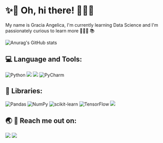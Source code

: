 # ✨🔭 Oh, hi there! 🙋🏻‍♀️

My name is Gracia Angelica, I'm currently learning Data Science and I'm passionately curious to learn more 👩🏻‍🔬 📚

![Anurag's GitHub stats](https://github-readme-stats.vercel.app/api?username=graciangelica&show_icons=true)


## 💻  Language and Tools:

![Python](https://img.shields.io/badge/python-%2314354C.svg?style=for-the-badge&logo=python&logoColor=white)
<img src='https://img.shields.io/badge/Jupyter-F37626.svg?&style=for-the-badge&logo=Jupyter&logoColor=white'>
<img src='https://img.shields.io/badge/Colab-F9AB00?style=for-the-badge&logo=googlecolab&color=525252'>
![PyCharm](https://img.shields.io/badge/pycharm-143?style=for-the-badge&logo=pycharm&logoColor=black&color=black&labelColor=green)


## 📂  Libraries:

![Pandas](https://img.shields.io/badge/pandas-%23150458.svg?style=for-the-badge&logo=pandas&logoColor=white)
![NumPy](https://img.shields.io/badge/numpy-%23013243.svg?style=for-the-badge&logo=numpy&logoColor=white)
![scikit-learn](https://img.shields.io/badge/scikit--learn-%23F7931E.svg?style=for-the-badge&logo=scikit-learn&logoColor=white)
![TensorFlow](https://img.shields.io/badge/TensorFlow-%23FF6F00.svg?style=for-the-badge&logo=TensorFlow&logoColor=white)
<img src='https://img.shields.io/badge/OpenCV-27338e?style=for-the-badge&logo=OpenCV&logoColor=white'>

## 🌏 💬  Reach me out on:

[<img src='https://img.shields.io/badge/linkedin-%230077B5.svg?style=for-the-badge&logo=linkedin&logoColor=white'>](https://www.linkedin.com/in/gracia-evita-angelica-7492291b3/)
<a href="mailto:graciaangelica5@gmail.com" >
   <img src="https://img.shields.io/badge/Gmail-D14836?style=for-the-badge&logo=gmail&logoColor=white"  /></a>
